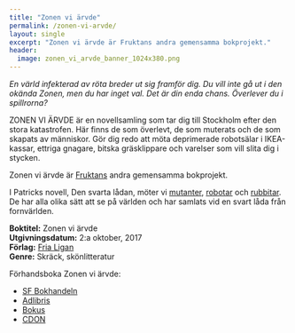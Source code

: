 ```yaml
---
title: "Zonen vi ärvde"
permalink: /zonen-vi-arvde/
layout: single
excerpt: "Zonen vi ärvde är Fruktans andra gemensamma bokprojekt."
header:
  image: zonen_vi_arvde_banner_1024x380.png
---
```


*En värld infekterad av röta breder ut sig framför dig. Du vill inte gå ut i den okända Zonen, men du har inget val. Det är din enda chans. Överlever du i spillrorna?*

ZONEN VI ÄRVDE är en novellsamling som tar dig till Stockholm efter den stora katastrofen. Här finns de som överlevt, de som muterats och de som skapats av människor. Gör dig redo att möta deprimerade robotsälar i IKEA-kassar, ettriga gnagare, bitska gräsklippare och varelser som vill slita dig i stycken.

Zonen vi ärvde är [Fruktans](/fruktan/) andra gemensamma bokprojekt.

I Patricks novell, Den svarta lådan, möter vi [mutanter](http://frialigan.se/product/mutant-ar-noll-startbox/), [robotar](http://frialigan.se/product/mutant-maskinarium/) och [rubbitar](http://frialigan.se/product/zonkompendium-4/). De har alla olika sätt att se på världen och har samlats vid en svart låda från fornvärlden.

**Boktitel:** Zonen vi ärvde<br />
**Utgivningsdatum:** 2:a oktober, 2017<br />
**Förlag:** [Fria Ligan](http://frialigan.se/)<br />
**Genre:** Skräck, skönlitteratur<br />

Förhandsboka Zonen vi ärvde:

* [SF Bokhandeln](https://www.sfbok.se/produkt/zonen-vi-arvde-174127)
* [Adlibris](http://www.adlibris.com/se/bok/zonen-vi-arvde-9789187222481)
* [Bokus](http://www.bokus.com/bok/9789187222481/zonen-vi-arvde/)
* [CDON](http://cdon.se/b%C3%B6cker/fruktan/zonen_vi_%C3%A4rvde-40746401)
